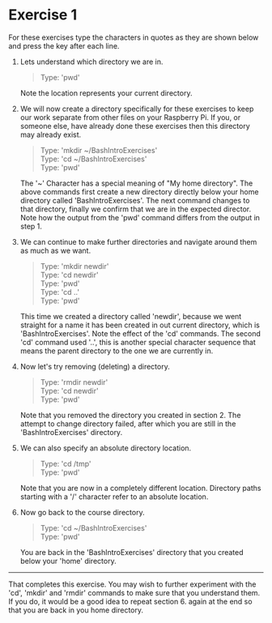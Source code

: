 # Exercise 1

For these exercises type the characters in quotes as they are shown below and press the <Return> key after each line.

1. Lets understand which directory we are in.

    >   Type: 'pwd'

    Note the location represents your current directory.

2. We will now create a directory specifically for these exercises to keep our work separate from other files on your Raspberry Pi. If you, or someone else, have already done these exercises then this directory may already exist.

    >   Type: 'mkdir ~/BashIntroExercises'  
    >   Type: 'cd ~/BashIntroExercises'  
    >   Type: 'pwd'

    The '~' Character has a special meaning of "My home directory". The above commands first create a new directory directly below your home directory called 'BashIntroExercises'. The next command changes to that directory, finally we confirm that we are in the expected director.  Note how the output from the 'pwd' command differs from the output in step 1.

3. We can continue to make further directories and navigate around them as much as we want.

    >   Type: 'mkdir newdir'  
    >   Type: 'cd newdir'  
    >   Type: 'pwd'  
    >   Type: 'cd ..'  
    >   Type: 'pwd'  

    This time we created a directory called 'newdir', because we went straight for a name it has been created in out current directory, which is 'BashIntroExercises'. Note the effect of the 'cd' commands.  The second 'cd' command used '..', this is another special character sequence that means the parent directory to the one we are currently in.

4. Now let's try removing (deleting) a directory.

    >   Type: 'rmdir newdir'  
    >   Type: 'cd newdir'  
    >   Type: 'pwd'

    Note that you removed the directory you created in section 2. The attempt to change directory failed, after which you are still in the 'BashIntroExercises' directory.

5. We can also specify an absolute directory location.

    >   Type: 'cd /tmp'  
    >   Type: 'pwd'

    Note that you are now in a completely different location. Directory paths starting with a '/' character refer to an absolute location.

6. Now go back to the course directory.

    >   Type: 'cd ~/BashIntroExercises'  
    >   Type: 'pwd'

    You are back in the 'BashIntroExercises' directory that you created below your 'home' directory.  

----
That completes this exercise. You may wish to further experiment with the 'cd', 'mkdir' and 'rmdir' commands to make sure that you understand them. If you do, it would be a good idea to repeat section 6. again at the end so that you are back in you home directory.
